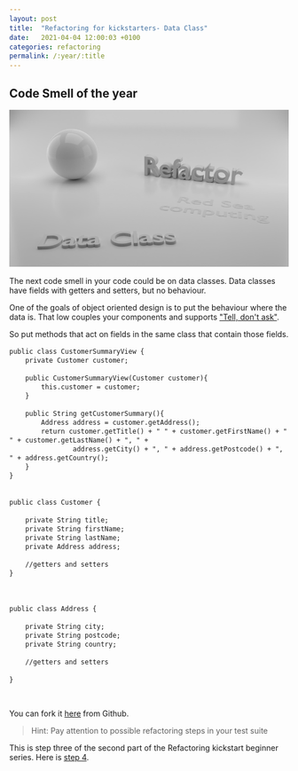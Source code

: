```yaml
---
layout: post
title:  "Refactoring for kickstarters- Data Class"
date:   2021-04-04 12:00:03 +0100
categories: refactoring
permalink: /:year/:title
---
```


## Code Smell of the year


![Data class](../images/Refactoring/Refactor-data-class.png)
<br>
 
The next code smell in your code could be on data classes. 
Data classes have fields with getters and setters, but no behaviour.
<br>

One of the goals of object oriented design is to put the behaviour where the data is.
That low couples your components and supports ["Tell, don't ask"](http://principles-wiki.net/principles:information_expert).

So put methods that act on fields in the same class that contain those fields.


    public class CustomerSummaryView {
        private Customer customer;
    
        public CustomerSummaryView(Customer customer){
            this.customer = customer;
        }
    
        public String getCustomerSummary(){
            Address address = customer.getAddress();
            return customer.getTitle() + " " + customer.getFirstName() + " " + customer.getLastName() + ", " + 
                    address.getCity() + ", " + address.getPostcode() + ", " + address.getCountry();
        }
    }


    public class Customer {
    
        private String title;
        private String firstName;
        private String lastName;
        private Address address;
    
        //getters and setters    
    }



    public class Address {
        
        private String city;
        private String postcode;
        private String country;
    
        //getters and setters
    
    }

<br>

You can fork it [here](https://github.com/redseacomputing/Refactoring_DataClass) from Github.

>Hint: Pay attention to possible refactoring steps in your test suite

This is step three of the second part of the Refactoring kickstart beginner series. Here is [step 4](https://redseacomputing.github.io/2021/Refactoring2-4-divergent-change).